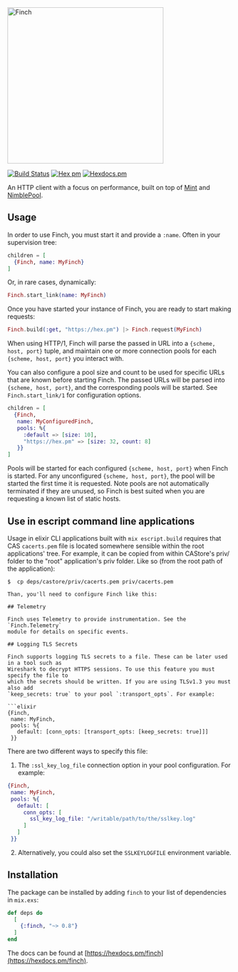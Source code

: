 <img alt="Finch" height="350px" src="assets/Finch_logo_onWhite.png?raw=true">

[![Build Status](https://github.com/keathley/finch/workflows/CI/badge.svg?branch=master)](https://github.com/keathley/finch/actions) [![Hex pm](https://img.shields.io/hexpm/v/finch.svg?style=flat)](https://hex.pm/packages/finch) [![Hexdocs.pm](https://img.shields.io/badge/hex-docs-lightgreen.svg)](https://hexdocs.pm/finch/)

<!-- MDOC !-->

An HTTP client with a focus on performance, built on top of
[Mint](https://github.com/elixir-mint/mint) and [NimblePool](https://github.com/dashbitco/nimble_pool).

## Usage

In order to use Finch, you must start it and provide a `:name`. Often in your
supervision tree:

```elixir
children = [
  {Finch, name: MyFinch}
]
```

Or, in rare cases, dynamically:

```elixir
Finch.start_link(name: MyFinch)
```

Once you have started your instance of Finch, you are ready to start making requests:

```elixir
Finch.build(:get, "https://hex.pm") |> Finch.request(MyFinch)
```

When using HTTP/1, Finch will parse the passed in URL into a `{scheme, host, port}`
tuple, and maintain one or more connection pools for each `{scheme, host, port}` you
interact with.

You can also configure a pool size and count to be used for specific URLs that are
known before starting Finch. The passed URLs will be parsed into `{scheme, host, port}`,
and the corresponding pools will be started. See `Finch.start_link/1` for configuration
options.

```elixir
children = [
  {Finch,
   name: MyConfiguredFinch,
   pools: %{
     :default => [size: 10],
     "https://hex.pm" => [size: 32, count: 8]
   }}
]
```

Pools will be started for each configured `{scheme, host, port}` when Finch is started.
For any unconfigured `{scheme, host, port}`, the pool will be started the first time
it is requested. Note pools are not automatically terminated if they are unused, so
Finch is best suited when you are requesting a known list of static hosts.

## Use in escript command line applications

Usage in elixir CLI applications built with `mix escript.build` requires that CAS `cacerts.pem` file is located somewhere sensible within the root applications' tree. For  example, it can be copied from within CAStore's priv/ folder to the "root" application's priv folder. Like so (from the root path of the application): 
```
$  cp deps/castore/priv/cacerts.pem priv/cacerts.pem

Than, you'll need to configure Finch like this: 

## Telemetry

Finch uses Telemetry to provide instrumentation. See the `Finch.Telemetry`
module for details on specific events.

## Logging TLS Secrets

Finch supports logging TLS secrets to a file. These can be later used in a tool such as
Wireshark to decrypt HTTPS sessions. To use this feature you must specify the file to
which the secrets should be written. If you are using TLSv1.3 you must also add
`keep_secrets: true` to your pool `:transport_opts`. For example:

```elixir
{Finch,
 name: MyFinch,
 pools: %{
   default: [conn_opts: [transport_opts: [keep_secrets: true]]]
 }}
```

There are two different ways to specify this file:

1. The `:ssl_key_log_file` connection option in your pool configuration. For example:

```elixir
{Finch,
 name: MyFinch,
 pools: %{
   default: [
     conn_opts: [
       ssl_key_log_file: "/writable/path/to/the/sslkey.log"
     ]
   ]
 }}
```

2. Alternatively, you could also set the `SSLKEYLOGFILE` environment variable.

<!-- MDOC !-->

## Installation

The package can be installed by adding `finch` to your list of dependencies in `mix.exs`:

```elixir
def deps do
  [
    {:finch, "~> 0.8"}
  ]
end
```

The docs can be found at [https://hexdocs.pm/finch](https://hexdocs.pm/finch).
